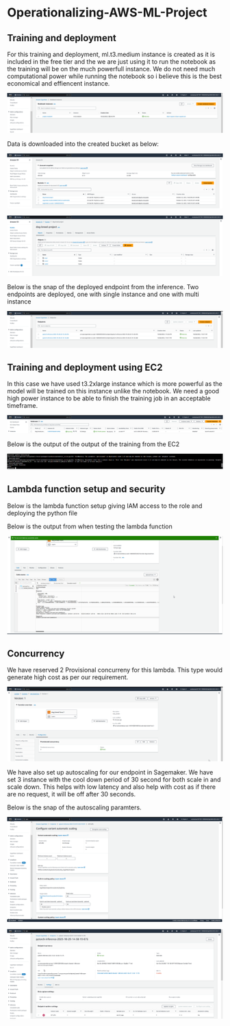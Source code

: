 # Operationalizing-AWS-ML-Project

## Training and deployment

For this training and deployment, ml.t3.medium instance is created as it is included in the free tier and the we are just using it to run the notebook as the training will be on the much powerfull instance. We do not need much computational power while running the notebook so i believe this is the best economical and effiencent instance.

![Notebook Instance](instance.png)

Data is downloaded into the created bucket as below:

![s3 Bucket](s3_bucket_main.png)

![s3 Bucket](s3_bucket.png)


Below is the snap of the deployed endpoint from the inference. Two endpoints are deployed, one with single instance and one with multi instance

![Deployed Endpoint](endpoint2.png)

## Training and deployment using EC2

In this case we have used t3.2xlarge instance which is more powerful as the model will be trained on this instance unlike the notebook. We need a good high power instance to be able to finish the training job in an acceptable timeframe. 

![EC2 Instance](ec2_ins.png)

 Below is the output of the output of the training from the EC2

![EC2 Training Output](ec2.png)

 ## Lambda function setup and security

 Below is the lambda function setup giving IAM access to the role and deploying the python file


 Below is the output from when testing the lambda function

![Lambda Function Response](lambda_func.png)


 ## Concurrency

 We have reserved 2 Provisional concurreny for this lambda. This type would generate high cost as per our requirement. 

![Concurrency](concurrency.png)

 We have also set up autoscaling for our endpoint in Sagemaker. We have set 3 instance with the cool down period of 30 second for both scale in and scale down. This helps with low latency and also help with cost as if there are no request, it will be off after 30 seconds. 

 Below is the snap of the autoscaling paramters.

 ![Autoscaling Params](auto_sclaing_param.png)

 ![Auto Scaling Deployed](autoscaling.png)
